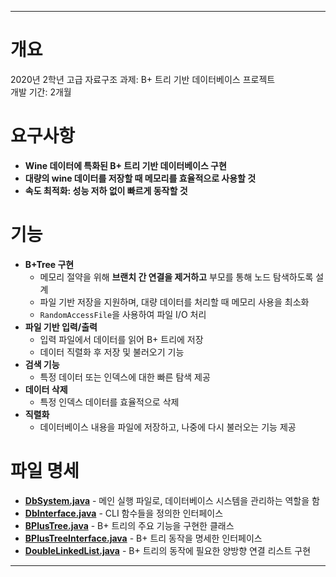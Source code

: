 
---

# 개요

2020년 2학년 고급 자료구조 과제: B+ 트리 기반 데이터베이스 프로젝트  
개발 기간: 2개월

# 요구사항

- **Wine 데이터에 특화된 B+ 트리 기반 데이터베이스 구현**
- **대량의 wine 데이터를 저장할 때 메모리를 효율적으로 사용할 것**
- **속도 최적화: 성능 저하 없이 빠르게 동작할 것**

# 기능

- **B+Tree 구현**
    - 메모리 절약을 위해 **브랜치 간 연결을 제거하고** 부모를 통해 노드 탐색하도록 설계
    - 파일 기반 저장을 지원하며, 대량 데이터를 처리할 때 메모리 사용을 최소화
    - `RandomAccessFile`을 사용하여 파일 I/O 처리
- **파일 기반 입력/출력**
    - 입력 파일에서 데이터를 읽어 B+ 트리에 저장
    - 데이터 직렬화 후 저장 및 불러오기 기능
- **검색 기능**
    - 특정 데이터 또는 인덱스에 대한 빠른 탐색 제공
- **데이터 삭제**
    - 특정 인덱스 데이터를 효율적으로 삭제
- **직렬화**
    - 데이터베이스 내용을 파일에 저장하고, 나중에 다시 불러오는 기능 제공

# 파일 명세

- **[DbSystem.java](https://github.com/PraiseBak/MyDataBaseProject/blob/master/DbSystem.java)** - 메인 실행 파일로, 데이터베이스 시스템을 관리하는 역할을 함
- **[DbInterface.java](https://github.com/PraiseBak/MyDataBaseProject/blob/master/DbInterface.java)** - CLI 함수들을 정의한 인터페이스
- **[BPlusTree.java](https://github.com/PraiseBak/MyDataBaseProject/blob/master/BPlusTree.java)** - B+ 트리의 주요 기능을 구현한 클래스
- **[BPlusTreeInterface.java](https://github.com/PraiseBak/MyDataBaseProject/blob/master/BPlusTreeInterface.java)** - B+ 트리 동작을 명세한 인터페이스
- **[DoubleLinkedList.java](https://github.com/PraiseBak/MyDataBaseProject/blob/master/DoubleLinkedList.java)** - B+ 트리의 동작에 필요한 양방향 연결 리스트 구현

---

